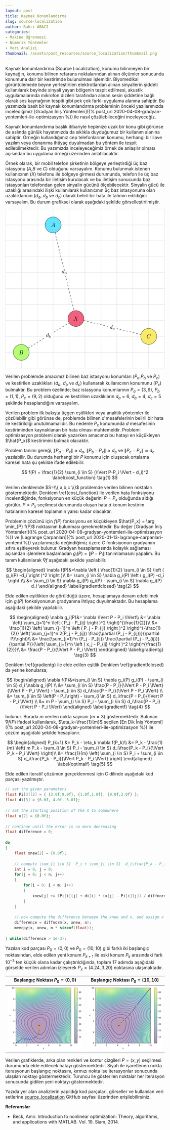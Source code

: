 ```yaml
---
layout: post
title: Kaynak Konumlandırma
slug: source-localization
author: Bahri ABACI
categories:
- Makine Öğrenmesi
- Nümerik Yöntemler
- Veri Analizi
thumbnail: /assets/post_resources/source_localization/thumbnail.png
---
```

Kaynak konumlandırma (Source Localization), konumu bilinmeyen bir kaynağın, konumu bilinen refarans noktalarından alınan ölçümler sonucunda konumuna dair bir kestirimde bulunulması işlemidir. Biyomedikal görüntülemede beyne yerleştirilen elektrotlardan alınan sinyallerin şiddeti kullanılarak beyinde sinyali yayan bölgenin tespit edilmesi, akustik uygulamalarında mikrofon dizileri tarafından alınan sesin şiddetine bağlı olarak ses kaynağının tespiti gibi pek çok farklı uygulama alanına sahiptir. Bu yazımızda basit bir kaynak konumlandırma probleminin önceki yazılarımızda incelediğimiz [Gradyan İniş Yöntemleri]({% post_url 2020-04-08-gradyan-yontemleri-ile-optimizasyon %}) ile nasıl çözülebileceğini inceleyeceğiz.

<!--more-->

Kaynak konumlandırma başlık itibariyle hepimize uzak bir konu gibi görünse de aslında günlük hayatımızda da sıklıkla duyduğumuz bir kullanım alanına sahiptir. Örneğin kullandığımız cep telefonlarının konumu, herhangi bir ilave yazılım veya donanıma ihtiyaç duyulmadan bu yöntem ile tespit edilebilmektedir. Bu yazımızda inceleyeceğimiz örnek de anlaşılır olması açısından bu uygulama örneği üzerinden anlatılacaktır.

Örnek olarak, bir mobil telefon şirketinin bölgeye yerleştirdiği üç baz istasyonu ($A$,$B$ ve $C$) olduğunu varsayalım. Konumu bulunmak istenen kullanıcının ($X$) telefonu ile bölgeye girmesi durumunda, telefon ile üç baz istasyonu arasında bir iletişim kurulacak ve bu iletişim sonucunda baz istasyonları telefondan gelen sinyalin gücünü ölçebilecektir. Sinyalin gücü ile uzaklığı arasındaki ilişki kullanılarak kullanıcının üç baz istasyonuna olan uzaklıklarının ($d_a$, $d_b$ ve $d_c$) olarak belirli bir hata ile tahmin edildiğini varsayalım. Bu durum grafiksel olarak aşağıdaki şekilde görselleştirilmiştir.

![kaynak konumlandırma örnek#half][source_localization_example] 

Verilen problemde amacımız bilinen baz istasyonu konumları ($P_a$,$P_b$ ve $P_c$) ve kestirilen uzaklıkları ($d_a$, $d_b$ ve $d_c$) kullanarak kullanıcının konumunu ($P_x$) bulmaktır. Bu problem özelinde; baz istasyonu konumlarının $P_a=(3,9)$, $P_b=(1,1)$, $P_c=(9,2)$ olduğunu ve kestirilen uzaklıkların $d_a=6$, $d_b=4$, $d_c=5$ şeklinde hesaplandığını varsayalım.

Verilen problem ilk bakışta üçgen eşitlikleri veya analitik yöntemler ile çözülebilir gibi görünse de, problemde bilinen $d$ mesafelerinin belirli bir hata ile kestirildiği unutulmamalıdır. Bu nedenle $P_x$ konumunda $d$ mesafesinin kestiriminden kaynaklanan bir hata olması muhtemeldir. Problemi optimizasyon problemi olarak yazarken amacımzı bu hatayı en küçükleyen $\hat{P_x}$ kestirimini bulmak olacaktır.

Problem tanımı gereği, $\lVert P_a-P_x \lVert \approx d_a$, $\lVert P_b-P_x \lVert \approx d_b$ ve $\lVert P_c-P_x \lVert \approx d_c$ yazılabilir. Bu durumda herhangi bir $P$ konumu için oluşacak ortalama karesel hata şu şekilde ifade edilebilir.

$$
f(P) = \frac{1}{2} \sum_{i \in S} (\lVert P-P_i \lVert - d_i)^2 \label{cost_function} \tag{1}
$$

Verilen denklemde $S=\\{ a,b,c \\}$ problemde verilen bilinen noktaları göstermektedir. Denklem \ref{cost_function} ile verilen hata fonksiyonu incelendiğinde, fonksiyonun en küçük değerini $P=P_x$ olduğunda aldığı görülür. $P=P_x$ seçilmesi durumunda oluşan hata $d$ konum kestirim hatalarının karesel toplamının yarısı kadar olacaktır.

Problemin çözümü için $f(P)$ fonksiyonu en küçükleyen $\hat{P_x} = \arg \min_{P} f(P)$ noktasının bulunması gerekmektedir. Bu değer [Gradyan İniş Yöntemleri]({% post_url 2020-04-08-gradyan-yontemleri-ile-optimizasyon %}) ve [Lagrange Çarpanları]({% post_url 2020-01-13-lagrange-carpanlari-yontemi %}) yazılarımızda değindiğimiz üzere $C$ fonksiyonun gradyanını sıfıra eşitleyerek bulunur. Gradyan hesaplamasında kolaylık sağlaması açısından işlemlere başlamadan $g_i(P) = \lVert P-P_i \lVert$ tanımlamasını yapalım. Bu tanım kullanılarak $\nabla f$ aşağıdaki şekilde yazılabilir.

$$
\begin{aligned}
    \nabla f(P)&=\nabla \left ( \frac{1}{2} \sum_{i \in S} \left ( g_i(P) -d_i \right )^2 \right )\\
    &= \sum_{i \in S} \nabla g_i(P) \left ( g_i(P) -d_i \right )\\
    &= \sum_{i \in S} \nabla g_i(P) g_i(P) - \sum_{i \in S}  \nabla g_i(P) d_i
\end{aligned}
\label{gradientfclosed} \tag{2}
$$

Elde edilen eşitlikten de görüldüğü üzere, hesaplamaya devam edebilmek için $g_i(P)$ fonksiyonunun gradyanına ihtiyaç duyulmaktadır. Bu hesaplama aşağıdaki şekilde yapılabilir.

$$
\begin{aligned}
    \nabla g_i(P)&= \nabla \lVert P - P_i \lVert\\
    &= \nabla \left( \sum_{j=1}^n \left ( P_j - P_{ij} \right )^2 \right)^{\frac{1}{2}}\\
    &= \frac{1}{2} \left( \sum_{j=1}^n \left ( P_j - P_{ij} \right )^2 \right)^{-\frac{1}{2}} \left( \sum_{j=1}^n 2(P_j - P_{ij}) \frac{\partial (P_j - P_{ij})}{\partial P}\right)\\
    &= \frac{\sum_{j=1}^n (P_j - P_{ij}) \frac{\partial (P_j - P_{ij})}{\partial P}}{\left( \sum_{j=1}^n \left ( x_j - P_{ij} \right )^2 \right)^{\frac{1}{2}}}\\
    &= \frac{P - P_i}{\lVert P - P_i \lVert}
\end{aligned}
\label{gradientg} \tag{3}
$$

Denklem \ref{gradientg} ile elde edilen eşitlik Denklem \ref{gradientfclosed} da yerine konularsa;

$$
\begin{aligned}
    \nabla f(P)&=\sum_{i \in S} \nabla g_i(P) g_i(P) - \sum_{i \in S}  d_i \nabla g_i(P) \\
    &= \sum_{i \in S} \frac{P - P_i}{\lVert P - P_i \lVert} {\lVert P - P_i \lVert} - \sum_{i \in S}  d_i\frac{P - P_i}{\lVert P - P_i \lVert} \\
    &= \sum_{i \in S} \left(P - P_i\right) - \sum_{i \in S}  d_i\frac{P - P_i}{\lVert P - P_i \lVert} \\
    &= m P - \sum_{i \in S}  P_i - \sum_{i \in S}  d_i\frac{P - P_i}{\lVert P - P_i \lVert} 
\end{aligned}
\label{gradientf} \tag{4}
$$

bulunur. Burada $m$ verilen nokta sayısını ($m=3$) göstermektedir. Bulunan $\nabla f(P)$ ifadesi kullanılarak, $\eta_k=\frac{1}{m}$ seçilen [En Dik İniş Yöntemi]({% post_url 2020-04-08-gradyan-yontemleri-ile-optimizasyon %}) ile çözüm aşağıdaki şekilde hesaplanır.

$$
\begin{aligned}
P_{k+1} &= P_k - \eta_k \nabla f(P_k)\\
&= P_k - \frac{1}{m} \left(  m P_k - \sum_{i \in S}  P_i - \sum_{i \in S}  d_i\frac{P_k - P_i}{\lVert P_k - P_i \lVert} \right)\\
&= \frac{1}{m} \left( \sum_{i \in S}  P_i + \sum_{i \in S}  d_i\frac{P_k - P_i}{\lVert P_k - P_i \lVert} \right)
\end{aligned}
\label{optimalf} \tag{5}
$$

Elde edilen iteratif çözümün gerçeklenmesi için C dilinde aşağıdaki kod parçası yazılmıştır.

```c
// set the given parameters
float Pi[3][2] = { {3.0f,9.0f}, {1.0f,1.0f}, {9.0f,2.0f} };
float di[3] = {6.0f, 4.0f, 5.0f};

// set the starting position of the X to somewhere
float x[2] = {0.0f};

// continue until the error is no more decreasing
float difference = 0;

do
{
    float xnew[2] = {0.0f};

    // compute \sum_{i \in S}  P_i + \sum_{i \in S}  d_i\frac{P_k - P_i}{\lVert P_k - P_i \lVert}
    int i = 0, j = 0;
    for(j = 0; j < n; j++)
    {
        for(i = 0; i < m; i++)
        {
            xnew[j] += (Pi[i][j] + di[i] * (x[j] - Pi[i][j]) / diffnorm(x, Pi[i], n)) / m;
        }
    }

    // now compute the difference between the xnew and x, and assign x = xn
    difference = diffnorm(x, xnew, n);
    memcpy(x, xnew, n * sizeof(float));
    
} while(difference > 1e-3);
```
Yazılan kod parçası $P_0=(0,0)$ ve $P_0=(10,10)$ gibi farklı iki başlangıç noktasından, elde edilen yeni konum $P_{k+1}$ ile eski konum $P_k$ arasındaki fark $10^{-3}$ ten küçük olana kadar çalıştırıldığında, toplam $17$ adımda aşağıdaki görselde verilen adımları izleyerek $P_x=(4.24, 3.20)$ noktasına ulaşmaktadır.

|Başlangıç Noktası $P_0=(0,0)$ | Başlangıç Noktası $P_0=(10,10)$|
|:-------:|:----:|
![kaynak konumlandırma örnek][source_localization_solution1] | ![kaynak konumlandırma örnek][source_localization_solution2]

Verilen grafiklerde, arka plan renkleri ve kontur çizgileri $P=(x,y)$ seçilmesi durumunda elde edilecek hatayı göstermektedir. Siyah ile işaretlenen nokta iterasyonun başlangıç noktasını, kırmızı nokta ise iterasyonlar sonucunda ulaşılan noktayı göstermektedir. Turuncu ile gösterilen noktalar her iterasyon sonucunda gidilen yeni noktayı göstermektedir.

Yazıda yer alan analizlerin yapıldığı kod parçaları, görseller ve kullanılan veri setlerine [source_localization](https://github.com/cescript/source_localization) GitHub sayfası üzerinden erişilebilirsiniz.

**Referanslar**
* Beck, Amir. Introduction to nonlinear optimization: Theory, algorithms, and applications with MATLAB. Vol. 19. Siam, 2014.

[RESOURCES]: # (List of the resources used by the blog post)
[source_localization_example]: /assets/post_resources/source_localization/source_localization_example.svg
[source_localization_solution1]: /assets/post_resources/source_localization/source_localization_solution1.png
[source_localization_solution2]: /assets/post_resources/source_localization/source_localization_solution2.png